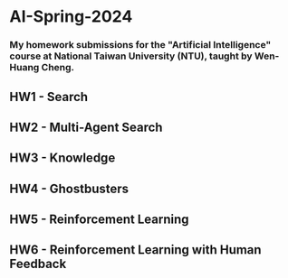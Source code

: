 # AI-Spring-2024
### My homework submissions for the "Artificial Intelligence" course at National Taiwan University (NTU), taught by Wen-Huang Cheng.

## HW1 - Search
## HW2 - Multi-Agent Search
## HW3 - Knowledge
## HW4 - Ghostbusters
## HW5 - Reinforcement Learning
## HW6 - Reinforcement Learning with Human Feedback
